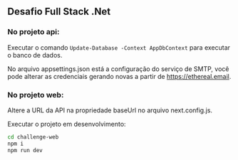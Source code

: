 ## Desafio Full Stack .Net

### No projeto api:
Executar o comando `Update-Database -Context AppDbContext` para executar o banco de dados.

No arquivo appsettings.json está a configuração do serviço de SMTP, você pode alterar as credenciais gerando novas a partir de https://ethereal.email.

### No projeto web:
Altere a URL da API na propriedade baseUrl no arquivo next.config.js.

Executar o projeto em desenvolvimento:
```bash
cd challenge-web
npm i
npm run dev
```
